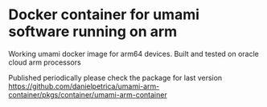 # Docker container for umami software running on arm 

Working umami docker image for arm64 devices. Built and tested on oracle cloud arm processors

Published periodically please check the package for last version https://github.com/danielpetrica/umami-arm-container/pkgs/container/umami-arm-container
